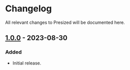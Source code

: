 # Changelog

All relevant changes to Presized will be documented here.

## [1.0.0] - 2023-08-30

### Added

- Initial release.

[1.0.0]: https://github.com/JoshuaSand0val/Presized/releases/tag/v1.0.0